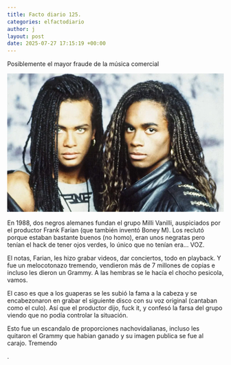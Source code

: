 ```yaml
---
title: Facto diario 125.
categories: elfactodiario
author: j
layout: post
date: 2025-07-27 17:15:19 +00:00
---
```

Posiblemente el mayor fraude de la música comercial

![2025_07_27_17_15_27_untitled-1.webp](/assets/2025_07_27_17_15_27_untitled-1.webp)

En 1988, dos negros alemanes fundan el grupo Milli Vanilli, auspiciados por el productor Frank Farian (que también inventó Boney M). Los reclutó porque estaban bastante buenos (no homo), eran unos negratas pero tenían el hack de tener ojos verdes, lo único que no tenían era... VOZ.

El notas, Farian, les hizo grabar videos, dar conciertos, todo en playback. Y fue un melocotonazo tremendo, vendieron más de 7 millones de copias e incluso les dieron un Grammy. A las hembras se le hacía el chocho pesicola, vamos.

El caso es que a los guaperas se les subió la fama a la cabeza y se encabezonaron en grabar el siguiente disco con su voz original (cantaban como el culo). Así que el productor dijo, fuck it, y confesó la farsa del grupo viendo que no podía controlar la situación.

Esto fue un escandalo de proporciones nachovidalianas, incluso les quitaron el Grammy que habian ganado y su imagen publica se fue al carajo. Tremendo

.

